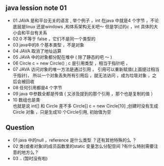 ## java lession note 01

* 01  JAVA 是和平台无关的语言 ,
      举个例子 ，int 在java 中就是4 个字节 ，不论底层是linux 还是windows ,和体系架构无关吧～
             但是学过的c ，int 具体的大小会和平台有关系
* 02  0 不等于 false ，它们不是同一个类型的
* 03  java中的8 个基本类型 ，不是对象
* 04  JAVA 取消了地址运算
* 05  JAVA 中的对象都分配在堆中 ( 除了静态的吧 ～ )
* 06  Circle c = new Circle() ;
      c 是引用类型 ，相当于指针吧 ，
* 07  JAVA 访问对象的唯一方法是通过引用 ，
      引用可以重新赋值(上面提过相当于指针)，
      所以一个对象丢失所有引用后 ，就无法访问 ，成为垃圾对象 ，之后会被回收
* 08  任何引用都是4 个字节
* 09  java 中参数全都是传值
      ( 又涉及提到的那个引用 ，那个也是复制的值 ）
* 10  数组也是类  
      也就是说 int[] 和 Circle 差不多
      Circle[] c = new Circle[10] ;创建时没有生成Circle 对象 ，只是生成10 个Circle引用, 初始值为空
      
## Question

* 01  java 中的null ，reference 是什么类型 ？还有其他特殊的么 ？
* 02  类(或者对象)的成员函数里的static 变量怎么分配空间 ?有什么特别需要注意的地方么 ?
* 03  .. (暂时没有啦)
                    
